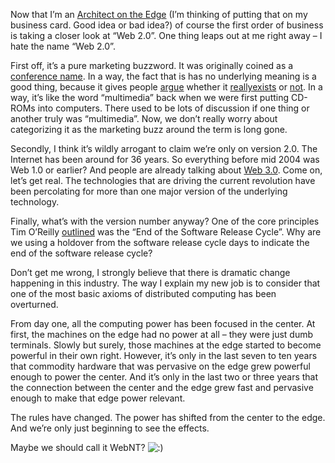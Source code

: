 Now that I’m an [Architect on the
Edge](http://devhawk.net/2006/01/24/Architect+On+The+Edge.aspx) (I’m
thinking of putting that on my business card. Good idea or bad idea?) of
course the first order of business is taking a closer look at “Web 2.0”.
One thing leaps out at me right away – I hate the name “Web 2.0”.

First off, it’s a pure marketing buzzword. It was originally coined as a
[conference name](http://www.web2con.com/). In a way, the fact that is
has no underlying meaning is a good thing, because it gives people
[argue](http://www.crunchnotes.com/?p=88) whether it
[really](http://blogs.zdnet.com/ip-telephony/?p=805)[exists](http://www.scripting.com/2005/12/19.html#busted)
or [not](http://www.readwriteweb.com/archives/web_20_is_dead.php/). In a
way, it’s like the word “multimedia” back when we were first putting
CD-ROMs into computers. There used to be lots of discussion if one thing
or another truly was “multimedia”. Now, we don’t really worry about
categorizing it as the marketing buzz around the term is long gone.

Secondly, I think it’s wildly arrogant to claim we’re only on version
2.0. The Internet has been around for 36 years. So everything before mid
2004 was Web 1.0 or earlier? And people are already talking about [Web
3.0](http://en.wikipedia.org/wiki/Web_3.0). Come on, let’s get real. The
technologies that are driving the current revolution have been
percolating for more than one major version of the underlying
technology.

Finally, what’s with the version number anyway? One of the core
principles Tim O’Reilly
[outlined](http://www.oreillynet.com/pub/a/oreilly/tim/news/2005/09/30/what-is-web-20.html)
was the “End of the Software Release Cycle”. Why are we using a holdover
from the software release cycle days to indicate the end of the software
release cycle?

Don’t get me wrong, I strongly believe that there is dramatic change
happening in this industry. The way I explain my new job is to consider
that one of the most basic axioms of distributed computing has been
overturned.

From day one, all the computing power has been focused in the center. At
first, the machines on the edge had no power at all – they were just
dumb terminals. Slowly but surely, those machines at the edge started to
become powerful in their own right. However, it’s only in the last seven
to ten years that commodity hardware that was pervasive on the edge grew
powerful enough to power the center. And it’s only in the last two or
three years that the connection between the center and the edge grew
fast and pervasive enough to make that edge power relevant.

The rules have changed. The power has shifted from the center to the
edge. And we’re only just beginning to see the effects.

Maybe we should call it WebNT?
![:)](http://devhawk.net/wp-includes/images/smilies/icon_smile.gif)
